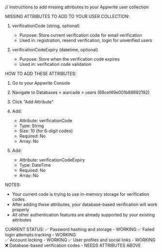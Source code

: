 // Instructions to add missing attributes to your Appwrite user collection

MISSING ATTRIBUTES TO ADD TO YOUR USER COLLECTION:

1. verificationCode (string, optional)
   - Purpose: Store current verification code for email verification
   - Used in: registration, resend verification, login for unverified users

2. verificationCodeExpiry (datetime, optional)  
   - Purpose: Store when the verification code expires
   - Used in: verification code validation

HOW TO ADD THESE ATTRIBUTES:

1. Go to your Appwrite Console
2. Navigate to Databases > aiarcade > users (68cef49e001b88692192)
3. Click "Add Attribute"
4. Add:
   - Attribute: verificationCode
   - Type: String
   - Size: 10 (for 6-digit codes)
   - Required: No
   - Array: No

5. Add:
   - Attribute: verificationCodeExpiry  
   - Type: DateTime
   - Required: No
   - Array: No

NOTES:
- Your current code is trying to use in-memory storage for verification codes
- After adding these attributes, your database-based verification will work properly
- All other authentication features are already supported by your existing attributes

CURRENT STATUS:
✅ Password hashing and storage - WORKING
✅ Failed login attempts tracking - WORKING  
✅ Account locking - WORKING
✅ User profiles and social links - WORKING
❌ Database-based verification codes - NEEDS ATTRIBUTES ABOVE